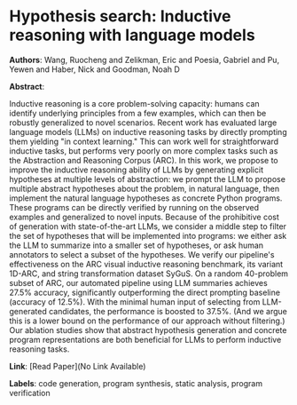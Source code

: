 # Hypothesis search: Inductive reasoning with language models

**Authors**: Wang, Ruocheng and Zelikman, Eric and Poesia, Gabriel and Pu, Yewen and Haber, Nick and Goodman, Noah D

**Abstract**:

Inductive reasoning is a core problem-solving capacity: humans can identify underlying principles from a few examples, which can then be robustly generalized to novel scenarios. Recent work has evaluated large language models (LLMs) on inductive reasoning tasks by directly prompting them yielding "in context learning." This can work well for straightforward inductive tasks, but performs very poorly on more complex tasks such as the Abstraction and Reasoning Corpus (ARC). In this work, we propose to improve the inductive reasoning ability of LLMs by generating explicit hypotheses at multiple levels of abstraction: we prompt the LLM to propose multiple abstract hypotheses about the problem, in natural language, then implement the natural language hypotheses as concrete Python programs. These programs can be directly verified by running on the observed examples and generalized to novel inputs. Because of the prohibitive cost of generation with state-of-the-art LLMs, we consider a middle step to filter the set of hypotheses that will be implemented into programs: we either ask the LLM to summarize into a smaller set of hypotheses, or ask human annotators to select a subset of the hypotheses. We verify our pipeline's effectiveness on the ARC visual inductive reasoning benchmark, its variant 1D-ARC, and string transformation dataset SyGuS. On a random 40-problem subset of ARC, our automated pipeline using LLM summaries achieves 27.5% accuracy, significantly outperforming the direct prompting baseline (accuracy of 12.5%). With the minimal human input of selecting from LLM-generated candidates, the performance is boosted to 37.5%. (And we argue this is a lower bound on the performance of our approach without filtering.) Our ablation studies show that abstract hypothesis generation and concrete program representations are both beneficial for LLMs to perform inductive reasoning tasks.

**Link**: [Read Paper](No Link Available)

**Labels**: code generation, program synthesis, static analysis, program verification
